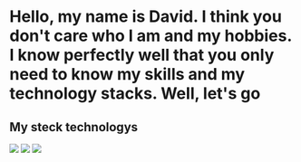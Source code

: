 # Hello, my name is David. I think you don't care who I am and my hobbies. I know perfectly well that you only need to know my skills and my technology stacks. Well, let's go
## My steck technologys
<img src="https://img.shields.io/badge/html-black?style=for-the-badge&logo=.html&logoColor=E34F26" /> <img src="https://img.shields.io/badge/css-black?style=for-the-badge&logo=.NET&logoColor=yellow" /> <img src="https://img.shields.io/badge/base python-black?style=for-the-badge&logo=.NET&logoColor=yellow" />
